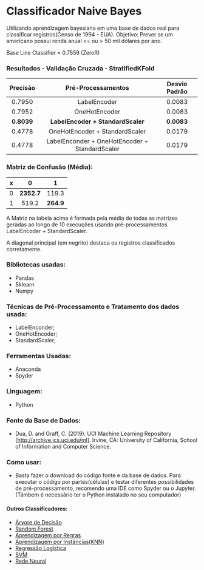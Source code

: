 # Classificador Naive Bayes
Utilizando aprendizagem bayesiana em uma base de dados real para classificar registros(Censo de 1994 - EUA).
Objetivo: Prever se um americano possui renda anual <= ou > 50 mil dólares por ano.

Base Line Classifier = 0.7559 (ZeroR)

### Resultados - Validação Cruzada - StratifiedKFold
**Precisão** | **Pré-Processamentos** | **Desvio Padrão**
| :------: | :------: | :------: |
0.7950 | LabelEncoder | 0.0083
0.7952 | OneHotEncoder | 0.0083
**0.8039** | **LabelEncoder + StandardScaler** | **0.0083**
0.4778 | OneHotEncoder + StandardScaler | 0.0179
0.4778 | LabelEnconder + OneHotEncoder + StandardScaler | 0.0179

### Matriz de Confusão (Média):
x | **0** | **1**
| :------: | :------: | :------: |
0 | **2352.7** | 119.3
1 | 519.2 | **264.9**

A Matriz na tabela acima é formada pela média de todas as matrizes geradas ao longo de 10 execuções usando pré-processamentos LabelEncoder + StandardScaler.

A diagonal principal (em negrito) destaca os registros classificados corretamente.

### Bibliotecas usadas:
- Pandas
- Sklearn
- Numpy

### Técnicas de Pré-Processamento e Tratamento dos dados usada:
- LabelEnconder;
- OneHotEncoder;
- StandardScaler;

### Ferramentas Usadas:
- Anaconda
- Spyder

### Linguagem:
- Python

### Fonte da Base de Dados: 
- Dua, D. and Graff, C. (2019). UCI Machine Learning Repository [http://archive.ics.uci.edu/ml]. Irvine, CA: University of California, School of Information and Computer Science.

### Como usar:
- Basta fazer o download do código fonte e da base de dados. Para executar o código por partes(células) e testar diferentes possibilidades de pré-processamento, recomendo uma IDE como Spyder ou o Jupyter. (Támbem é necessário ter o Python instalado no seu computador)

#### Outros Classificadores:
- [Árvore de Decisão](https://github.com/juliomrodrigues/Arvore-de-Decisao)
- [Random Forest](https://github.com/juliomrodrigues/Random-Forest-Classificador)
- [Aprendizagem por Regras](https://github.com/juliomrodrigues/Classificador-Regras)
- [Aprendizagem por Instâncias(KNN)](https://github.com/juliomrodrigues/Classificador-KNN)
- [Regressão Logística](https://github.com/juliomrodrigues/Regressao-Logistica-Classificador)
- [SVM](https://github.com/juliomrodrigues/Classificador-SVM)
- [Rede Neural](https://github.com/juliomrodrigues/Classificador-Rede-Neural)
